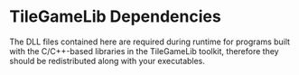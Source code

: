# TileGameLib Dependencies

The DLL files contained here are required during runtime for programs built with the C/C++-based libraries in the TileGameLib toolkit, therefore they should be redistributed along with your executables.
